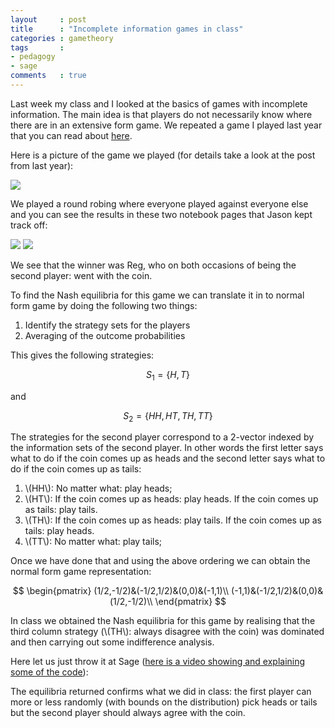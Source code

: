 ```yaml
---
layout     : post
title      : "Incomplete information games in class"
categories : gametheory
tags       :
- pedagogy
- sage
comments   : true
---
```


Last week my class and I looked at the basics of games with incomplete information.
The main idea is that players do not necessarily know where there are in an extensive form game.
We repeated a game I played last year that you can read about [here](http://drvinceknight.blogspot.co.uk/2014/03/playing-game-with-incomplete.html).

Here is a picture of the game we played (for details take a look at the post from last year):

![]({{site.baseurl}}/assets/images/matchingpenniesunderuncertainty.png)

We played a round robing where everyone played against everyone else and you can see the results in these two notebook pages that Jason kept track off:

![]({{site.baseurl}}/assets/images/2015-incomplete-info-game-1.jpg)
![]({{site.baseurl}}/assets/images/2015-incomplete-info-game-2.jpg)

We see that the winner was Reg, who on both occasions of being the second player: went with the coin.

To find the Nash equilibria for this game we can translate it in to normal form game by doing the following two things:

1. Identify the strategy sets for the players
2. Averaging of the outcome probabilities

This gives the following strategies:

$$
S_1 = \{H, T\}
$$

and

$$
S_2 = \{HH, HT, TH, TT\}
$$

The strategies for the second player correspond to a 2-vector indexed by the information sets of the second player.
In other words the first letter says what to do if the coin comes up as heads and the second letter says what to do if the coin comes up as tails:

1. \\(HH\\): No matter what: play heads;
2. \\(HT\\): If the coin comes up as heads: play heads. If the coin comes up as tails: play tails.
3. \\(TH\\): If the coin comes up as heads: play tails. If the coin comes up as tails: play heads.
4. \\(TT\\): No matter what: play tails;

Once we have done that and using the above ordering we can obtain the normal form game representation:

$$
\begin{pmatrix}
(1/2,-1/2)&(-1/2,1/2)&(0,0)&(-1,1)\\
(-1,1)&(-1/2,1/2)&(0,0)&(1/2,-1/2)\\
\end{pmatrix}
$$

In class we obtained the Nash equilibria for this game by realising that the third column strategy (\\(TH\\): always disagree with the coin) was dominated and then carrying out some indifference analysis.

Here let us just throw it at Sage ([here is a video showing and explaining some of the code](https://www.youtube.com/watch?v=QjXAvRiU4Og)):

<div class="compute"><script type="text/x-sage">
A = matrix([[1/2, -1/2, 0, -1],
            [-1, -1/2, 0, 1/2]])
B = matrix([[-1/2, 1/2, 0, 1],
            [1, 1/2, 0, -1/2]])
g = NormalFormGame([A,B])
g.obtain_nash()
</script></div>

The equilibria returned confirms what we did in class: the first player can more or less randomly (with bounds on the distribution) pick heads or tails but the second player should always agree with the coin.
